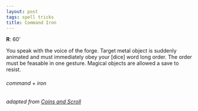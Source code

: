 ```yaml
---
layout: post
tags: spell tricks
title: Command Iron
---
```


**R**: 60'

You speak with the voice of the forge. Target metal object is suddenly animated and must immediately obey your [dice] word long order. The order must be feasable in one gesture. Magical objects are allowed a save to resist.

###### command + iron
###### adapted from [Coins and Scroll](https://coinsandscrolls.blogspot.com/2019/10/osr-class-geometer-wizard.html)
